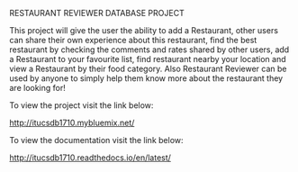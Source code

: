 RESTAURANT REVIEWER DATABASE PROJECT

This project will give the user the ability to add a Restaurant, other users can share their own experience about this restaurant, find the best restaurant by checking the comments and rates shared by other users, add a Restaurant to your favourite list, find restaurant nearby your location and view a Restaurant by their food category. Also Restaurant Reviewer can be used by anyone to simply help them know more about the restaurant they are looking for!

To view the project visit the link below:

http://itucsdb1710.mybluemix.net/

To view the documentation visit the link below:

http://itucsdb1710.readthedocs.io/en/latest/
